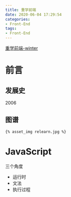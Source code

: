 ```yaml
---
title: 重学前端
date: 2020-06-04 17:29:54
categories:
- Front-End
tags:
- Front-End
---
```


[重学前端-winter](https://time.geekbang.org/column/article/77345)

# 前言
## 发展史
2006


## 图谱
`{% asset_img relearn.jpg %}`


# JavaScript
三个角度
- 运行时
- 文法
- 执行过程











